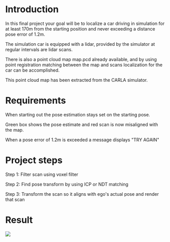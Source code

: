 # Introduction
In this final project your goal will be to localize a car driving in simulation for at least 170m from the starting position and never exceeding a distance pose error of 1.2m.

The simulation car is equipped with a lidar, provided by the simulator at regular intervals are lidar scans. 

There is also a point cloud map map.pcd already available, and by using point registration matching between the map and scans localization for the car can be accomplished. 

This point cloud map has been extracted from the CARLA simulator.

# Requirements
When starting out the pose estimation stays set on the starting pose. 

Green box shows the pose estimate and red scan is now misaligned with the map. 

When a pose error of 1.2m is exceeded a message displays "TRY AGAIN"

# Project steps
Step 1: Filter scan using voxel filter

Step 2: Find pose transform by using ICP or NDT matching

Step 3: Transform the scan so it aligns with ego's actual pose and render that scan

# Result
![](result.gif)

